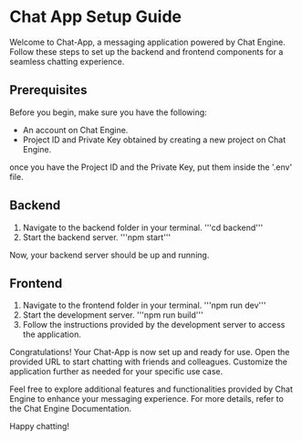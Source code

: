 # Chat App Setup Guide

Welcome to Chat-App, a messaging application powered by Chat Engine. Follow these steps to set up the backend and frontend components for a seamless chatting experience.

## Prerequisites

Before you begin, make sure you have the following:
  - An account on Chat Engine.
  - Project ID and Private Key obtained by creating a new project on Chat Engine.

once you have the Project ID and the Private Key, put them inside the '.env' file.

## Backend

1. Navigate to the backend folder in your terminal.
   '''cd backend'''
2. Start the backend server.
  '''npm start'''

Now, your backend server should be up and running.

## Frontend

1. Navigate to the frontend folder in your terminal.
  '''npm run dev'''
2. Start the development server.
  '''npm run build'''
3. Follow the instructions provided by the development server to access the application.

Congratulations! Your Chat-App is now set up and ready for use. Open the provided URL to start chatting with friends and colleagues. Customize the application further as needed for your specific use case.

Feel free to explore additional features and functionalities provided by Chat Engine to enhance your messaging experience. For more details, refer to the Chat Engine Documentation.

Happy chatting!
